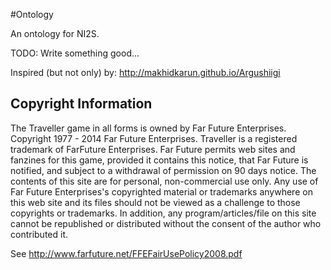 #Ontology

An ontology for NI2S.

TODO: Write something good...

Inspired (but not only) by: http://makhidkarun.github.io/Argushiigi

## Copyright Information


The Traveller game in all forms is owned by Far Future Enterprises. Copyright 1977 - 2014 Far Future Enterprises. Traveller is a registered trademark of FarFuture Enterprises. Far Future permits web sites and fanzines for this game, provided it contains this notice, that Far Future is notified, and subject to a withdrawal of permission on 90 days notice. The contents of this site are for personal, non-commercial use only. Any use of Far Future Enterprises's copyrighted material or trademarks anywhere on this web site and its files should not be viewed as a challenge to those copyrights or trademarks. In addition, any program/articles/file on this site cannot be republished or distributed without the consent of the author who contributed it.

See http://www.farfuture.net/FFEFairUsePolicy2008.pdf
